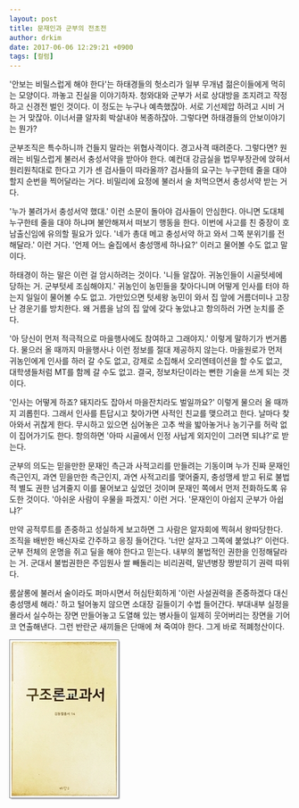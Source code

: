 ```yaml
---
layout: post
title: 문재인과 군부의 전초전
author: drkim
date: 2017-06-06 12:29:21 +0900
tags: [컬럼]
---
```

  


  


      
'안보는 비밀스럽게 해야 한다'는 하태경들의 헛소리가 일부 무개념 젊은이들에게 먹히는 모양이다. 까놓고 진실을 이야기하자. 청와대와 군부가 서로 상대방을 조지려고 작정하고 신경전 벌인 것이다. 이 정도는 누구나 예측했잖아. 서로 기선제압 하려고 시비 거는 거 맞잖아. 이너서클 알자회 박살내야 복종하잖아. 그렇다면 하태경들의 안보이야기는 뭔가? 

  


군부조직은 특수하니까 건들지 말라는 위협사격이다. 경고사격 때려준다. 그렇다면? 원래는 비밀스럽게 불러서 충성서약을 받아야 한다. 예컨대 강금실을 법무부장관에 앉혀서 원리원칙대로 한다고 기가 센 검사들이 따라올까? 검사들의 요구는 누구한테 줄을 대야 할지 순번을 찍어달라는 거다. 비밀리에 요정에 불러서 술 처먹으면서 충성서약 받는 거다. 

  


'누가 불려가서 충성서약 했대.' 이런 소문이 돌아야 검사들이 안심한다. 아니면 도대체 누구한테 줄을 대야 하냐며 불안해져서 떠보기 행동을 한다. 이번에 사고를 친 중장이 호남출신임에 유의할 필요가 있다. '네가 총대 메고 충성서약 하고 와서 그쪽 분위기를 전해달라.' 이런 거다. '언제 어느 술집에서 충성맹세 하나요?' 이러고 물어볼 수도 없고 말이다. 

  


하태경이 하는 말은 이런 걸 암시하려는 것이다. '니들 알잖아. 귀농인들이 시골텃세에 당하는 거. 군부텃세 조심해야지.' 귀농인이 농민들을 찾아다니며 어떻게 인사를 터야 하는지 일일이 물어볼 수도 없고. 가만있으면 텃세왕 농민이 와서 집 앞에 거름더미나 고장 난 경운기를 방치한다. 왜 거름을 남의 집 앞에 갖다 놓았냐고 항의하러 가면 눈치를 준다. 

  


'아 당신이 먼저 적극적으로 마을행사에도 참여하고 그래야지.' 이렇게 말하기가 번거롭다. 물으러 올 때까지 마을행사나 이런 정보를 절대 제공하지 않는다. 마을원로가 먼저 귀농인에게 인사를 하러 갈 수도 없고, 강제로 소집해서 오리엔테이션을 할 수도 없고, 대학생들처럼 MT를 함께 갈 수도 없고. 결국, 정보차단이라는 뻔한 기술을 쓰게 되는 것이다. 

  


'인사는 어떻게 하죠? 돼지라도 잡아서 마을잔치라도 벌일까요?' 이렇게 물으러 올 때까지 괴롭힌다. 그래서 인사를 튼답시고 찾아가면 사적인 친교를 맺으려고 한다. 날마다 찾아와서 귀찮게 한다. 무시하고 있으면 심어놓은 고추 싹을 밟아놓거나 농기구를 허락 없이 집어가기도 한다. 항의하면 '아따 시골에서 인정 사납게 외지인이 그러면 되냐?'로 받는다. 

  


군부의 의도는 믿을만한 문재인 측근과 사적고리를 만들려는 기동이며 누가 진짜 문재인 측근인지, 과연 믿을만한 측근인지, 과연 사적고리를 맺어줄지, 충성맹세 받고 뒤로 불법적 별도 권한 넘겨줄지 이를 물어보고 싶었던 것이며 문재인 쪽에서 먼저 전화하도록 유도한 것이다. '아쉬운 사람이 우물을 파겠지.' 이런 거다. '문재인이 아쉽지 군부가 아쉽냐?' 

  


만약 공적루트를 존중하고 성실하게 보고하면 그 사람은 알자회에 찍혀서 왕따당한다. 조직을 배반한 배신자로 간주하고 응징 들어간다. '너만 살자고 그쪽에 붙었냐?' 이런다. 군부 전체의 운명을 쥐고 딜을 해야 한다고 믿는다. 내부의 불법적인 권한을 인정해달라는 거. 군대서 불법권한은 주임원사 쌀 빼돌리는 비리권력, 말년병장 짱받히기 권력 따위다. 

  


룸살롱에 불러서 술이라도 퍼마시면서 허심탄회하게 '이런 사설권력을 존중하겠다 대신 충성맹세 해라.' 하고 털어놓지 않으면 소대장 길들이기 수법 들어간다. 부대내부 실정을 몰라서 실수하는 장면 만들어놓고 도열해 있는 병사들이 일제히 웃어버리는 장면을 기어코 연출해낸다. 그런 반란군 새끼들은 단매에 쳐 죽여야 한다. 그게 바로 적폐청산이다. 

  



![](/files/attach/images/199/117/853/20170108_234810.jpg)